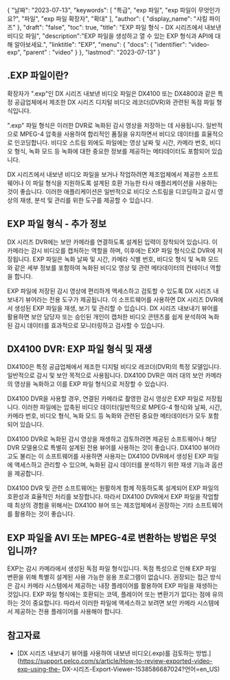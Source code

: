 {
"날짜": "2023-07-13",
  "keywords": [
"특급",
"exp 파일",
"exp 파일이 무엇인가요?",
"파일",
"exp 파일 확장자",
"확대"
],
  "author": {
"display_name": "샤킬 파이즈"
},
"draft": "false",
"toc": true,
"title": "EXP 파일 형식 - DX 시리즈에서 내보낸 비디오 파일",
  "description":"EXP 파일을 생성하고 열 수 있는 EXP 형식과 API에 대해 알아보세요.",
"linktitle": "EXP",
  "menu": {
    "docs": {
      "identifier": "video-exp",
"parent" : "video"
}
},
"lastmod": "2023-07-13"
}

## .EXP 파일이란?

확장자가 ".exp"인 DX 시리즈 내보낸 비디오 파일은 DX4100 또는 DX4800과 같은 특정 공급업체에서 제조한 DX 시리즈 디지털 비디오 레코더(DVR)와 관련된 독점 파일 형식입니다.

".exp" 파일 형식은 이러한 DVR로 녹화된 감시 영상을 저장하는 데 사용됩니다. 일반적으로 MPEG-4 압축을 사용하여 합리적인 품질을 유지하면서 비디오 데이터를 효율적으로 인코딩합니다. 비디오 스트림 외에도 파일에는 영상 날짜 및 시간, 카메라 번호, 비디오 형식, 녹화 모드 등 녹화에 대한 중요한 정보를 제공하는 메타데이터도 포함되어 있습니다.

DX 시리즈에서 내보낸 비디오 파일을 보거나 작업하려면 제조업체에서 제공한 소프트웨어나 이 파일 형식을 지원하도록 설계된 호환 가능한 타사 애플리케이션을 사용하는 것이 좋습니다. 이러한 애플리케이션은 일반적으로 비디오 스트림을 디코딩하고 감시 영상의 재생, 분석 및 관리를 위한 도구를 제공할 수 있습니다.

## EXP 파일 형식 - 추가 정보

DX 시리즈 DVR에는 보안 카메라를 연결하도록 설계된 입력이 장착되어 있습니다. 이 카메라는 감시 비디오를 캡처하는 역할을 하며, 이후에는 EXP 파일 형식으로 DVR에 저장됩니다. EXP 파일은 녹화 날짜 및 시간, 카메라 식별 번호, 비디오 형식 및 녹화 모드와 같은 세부 정보를 포함하여 녹화된 비디오 영상 및 관련 메타데이터의 컨테이너 역할을 합니다.

EXP 파일에 저장된 감시 영상에 편리하게 액세스하고 검토할 수 있도록 DX 시리즈 내보내기 뷰어라는 전용 도구가 제공됩니다. 이 소프트웨어를 사용하면 DX 시리즈 DVR에서 생성된 EXP 파일을 재생, 보기 및 관리할 수 있습니다. DX 시리즈 내보내기 뷰어를 활용하면 보안 담당자 또는 승인된 개인이 캡처한 비디오 콘텐츠를 쉽게 분석하여 녹화된 감시 데이터를 효과적으로 모니터링하고 검사할 수 있습니다.

## DX4100 DVR: EXP 파일 형식 및 재생

DX4100은 특정 공급업체에서 제조한 디지털 비디오 레코더(DVR)의 특정 모델입니다. 일반적으로 감시 및 보안 목적으로 사용됩니다. DX4100 DVR은 여러 대의 보안 카메라의 영상을 녹화하고 이를 EXP 파일 형식으로 저장할 수 있습니다.

DX4100 DVR을 사용할 경우, 연결된 카메라로 촬영한 감시 영상은 EXP 파일로 저장됩니다. 이러한 파일에는 압축된 비디오 데이터(일반적으로 MPEG-4 형식)와 날짜, 시간, 카메라 번호, 비디오 형식, 녹화 모드 등 녹화와 관련된 중요한 메타데이터가 모두 포함되어 있습니다.

DX4100 DVR로 녹화된 감시 영상을 재생하고 검토하려면 제공된 소프트웨어나 해당 DVR 모델용으로 특별히 설계된 전용 뷰어를 사용하는 것이 좋습니다. DX4100 뷰어라고도 불리는 이 소프트웨어를 사용하면 사용자는 DX4100 DVR에서 생성된 EXP 파일에 액세스하고 관리할 수 있으며, 녹화된 감시 데이터를 분석하기 위한 재생 기능과 옵션을 제공합니다.

DX4100 DVR 및 관련 소프트웨어는 원활하게 함께 작동하도록 설계되어 EXP 파일의 호환성과 효율적인 처리를 보장합니다. 따라서 DX4100 DVR에서 EXP 파일을 작업할 때 최상의 경험을 위해서는 DX4100 뷰어 또는 제조업체에서 권장하는 기타 소프트웨어를 활용하는 것이 좋습니다.


## EXP 파일을 AVI 또는 MPEG-4로 변환하는 방법은 무엇입니까?

EXP는 감시 카메라에서 생성된 독점 파일 형식입니다. 독점 특성으로 인해 EXP 파일 변환을 위해 특별히 설계된 사용 가능한 응용 프로그램이 없습니다. 권장되는 접근 방식은 감시 카메라 시스템에서 제공하는 내장 플레이어를 활용하여 EXP 파일을 재생하는 것입니다. EXP 파일 형식에는 호환되는 코덱, 플레이어 또는 변환기가 없다는 점에 유의하는 것이 중요합니다. 따라서 이러한 파일에 액세스하고 보려면 보안 카메라 시스템에서 제공하는 전용 플레이어를 사용해야 합니다.

## 참고자료
* [DX 시리즈 내보내기 뷰어를 사용하여 내보낸 비디오(.exp)를 검토하는 방법.](https://support.pelco.com/s/article/How-to-review-exported-video-exp-using-the- DX-시리즈-Export-Viewer-1538586687024?언어=en_US)







